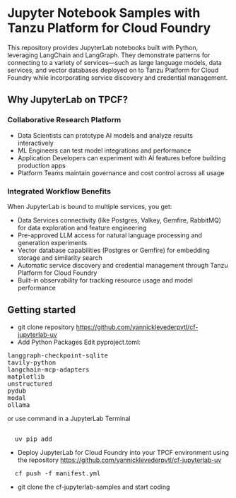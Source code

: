 # Jupyter Notebook Samples with Tanzu Platform for Cloud Foundry
This repository provides JupyterLab notebooks built with Python, leveraging LangChain and LangGraph. They demonstrate patterns for connecting to a variety of services—such as large language models, data services, and vector databases deployed on to Tanzu Platform for Cloud Foundry while incorporating service discovery and credential management.

## Why JupyterLab on TPCF?

### Collaborative Research Platform
- Data Scientists can prototype AI models and analyze results interactively
- ML Engineers can test model integrations and performance
- Application Developers can experiment with AI features before building production apps
- Platform Teams maintain governance and cost control across all usage
### Integrated Workflow Benefits
When JupyterLab is bound to multiple services, you get:
- Data Services connectivity (like Postgres, Valkey, Gemfire, RabbitMQ) for data exploration and feature engineering
- Pre-approved LLM access for natural language processing and generation experiments
- Vector database capabilities (Postgres or Gemfire) for embedding storage and similarity search
- Automatic service discovery and credential management through Tanzu Platform for Cloud Foundry
- Built-in observability for tracking resource usage and model performance


## Getting started
- git clone repository https://github.com/yannicklevederpvtl/cf-jupyterlab-uv
- Add Python Packages
Edit pyproject.toml:
<pre>
langgraph-checkpoint-sqlite
tavily-python
langchain-mcp-adapters
matplotlib
unstructured
pydub
modal
ollama
</pre>

or use command in a JupyterLab Terminal

<pre> 
  uv pip add <package></package> 
</pre>

- Deploy JupyterLab for Cloud Foundry into your TPCF environment using the repository https://github.com/yannicklevederpvtl/cf-jupyterlab-uv
<pre>
  cf push -f manifest.yml
</pre>
- git clone the cf-jupyterlab-samples and start coding
  





